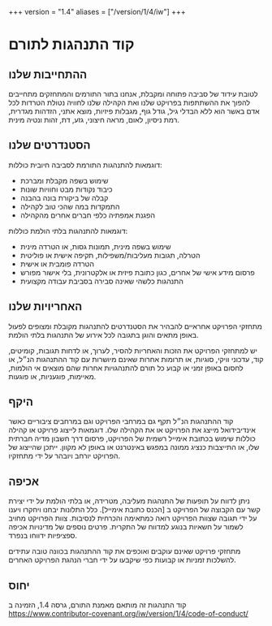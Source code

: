 +++
version = "1.4"
aliases = ["/version/1/4/iw"]
+++

# קוד התנהגות לתורם

## ההתחייבות שלנו

לטובת עידוד של סביבה פתוחה ומקבלת, אנחנו בתור התורמים והמתחזקים מתחייבים להפוך 
את ההשתתפות בפרויקט שלנו ואת הקהילה שלנו לחוויה נטולת הטרדות לכל אדם באשר הוא
ללא הבדלי גיל, גודל גוף, מגבלות פיזיות, מוצא אתני, הזדהות מגדרית, רמת ניסיון, לאום, 
מראה חיצוני, גזע, דת, זהות ונטיה מינית.

## הסטנדרטים שלנו

דוגמאות להתנהגות התורמת לסביבה חיובית כוללות:

* שימוש בשפה מקבלת ומברכת
* כיבוד נקודות מבט וחוויות שונות
* קבלה של ביקורת בונה בהבנה
* התמקדות במה שהכי טוב לקהילה
* הפגנת אמפתיה כלפי חברים אחרים מהקהילה

דוגמאות להתנהגות בלתי הולמת כוללות:

* שימוש בשפה מינית, תמונות גסות, או הטרדה מינית
* הטרלה, תגובות מעליבות/משפילות, תקיפה אישית או פוליטית
* הטרדה פומבית או אישית
* פרסום מידע אישי של אחרים, כגון כתובת פיזית או אלקטרונית, בלי אישור מפורש
* התנהגות כלשהי שאינה סבירה בסביבת עבודה מקצועית

## האחריויות שלנו

מתחזקי הפרויקט אחראיים להבהיר את הסטנדרטים להתנהגות מקובלת ומצופים לפעול באופן 
מתאים והוגן בתגובה לכל אירוע של התנהגות בלתי הולמת.

יש למתחזקי הפרויקט את הזכות והאחריות להסיר, לערוך, או לדחות תגובות, קומיטים, קוד, 
עדכוני וויקי, סוגיות, או תרומות אחרות שאינם מיושרות עם קוד ההתנהגות הנ״ל, או לחסום
באופן זמני או קבוע כל תורם להתנהגויות אחרות שהם מוצאים אי הולמות, מאיימות, פוגעניות,
או פוגעות.

## היקף

קוד ההתנהגות הנ״ל תקף גם במרחבי הפרויקט וגם במרחבים ציבוריים כאשר אינדיבידואל מייצג
את הפרויקט או את הקהילה שלו. דוגמאות לייצוג פרויקט או קהילה כוללות שימוש בכתובת 
אימייל רשמית של הפרויקט, פרסום דרך חשבון מדיה חברתית שלו, או התייצבות כנציג ממונה
במפגש באינטרנט או באופן לא מקוון. ייתכן שהייצוג של הפרויקט יורחב ויובהר על ידי מתחזקיו.

## אכיפה

ניתן לדווח על תופעות של התנהגות מעליבה, מטרידה, או בלתי הולמת על ידי יצירת קשר
עם הקבוצה של הפרויקט ב [הכנס כתובת אימייל]. כלל התלונות יבחנו ויחקרו ויענו על ידי 
תגובה שצוות הפרויקט רואה כמתאימה והכרחית לנסיבות. צוות הפרויקט מחויב לשמור על חשאיות
בנוגע למדווח של התקרית. פרטים נוספים של מדינויות אכיפה ספציפיות ידווחו בנפרד.

מתחזקי פרויקט שאינם עוקבים ואוכפים את קוד ההתנהגות בכוונה טובה עתידים להשלכות זמניות או
קבועות כפי שיקבעו על ידי חברי הנהגת הפרויקט האחרים.

## יחוס

קוד התנהגות זה מותאם מאמנת התורם, גרסה 1.4, 
הזמינה ב https://www.contributor-covenant.org/iw/version/1/4/code-of-conduct/

[homepage]: https://www.contributor-covenant.org
